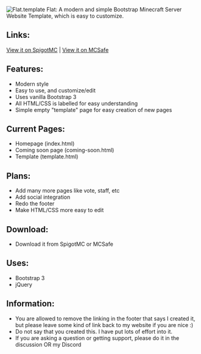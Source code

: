 ![Flat.template](https://github.com/ThatTonybo/FlatTemplate/blob/master/img/icon.png?raw=true)
Flat: A modern and simple Bootstrap Minecraft Server Website Template, which is easy to customize.

## Links:
[View it on SpigotMC](https://www.spigotmc.org/resources/flat-a-simple-minecraft-website-template.47063/) | 
[View it on MCSafe](https://mcsafe.org/resources/flat-a-simple-minecraft-website-template.4/)

## Features:
- Modern style
- Easy to use, and customize/edit
- Uses vanilla Bootstrap 3
- All HTML/CSS is labelled for easy understanding
- Simple empty "template" page for easy creation of new pages

## Current Pages:
- Homepage (index.html)
- Coming soon page (coming-soon.html)
- Template (template.html)

## Plans:
- Add many more pages like vote, staff, etc
- Add social integration
- Redo the footer
- Make HTML/CSS more easy to edit

## Download:
- Download it from SpigotMC or MCSafe

## Uses:
- Bootstrap 3
- jQuery

## Information:
- You are allowed to remove the linking in the footer that says I created it, but please leave some kind of link back to my website if you are nice :)
- Do not say that you created this. I have put lots of effort into it.
- If you are asking a question or getting support, please do it in the discussion OR my Discord
